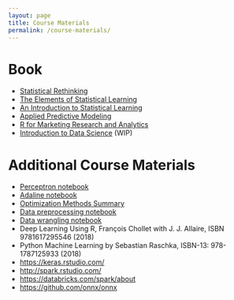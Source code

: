 ```yaml
---
layout: page
title: Course Materials
permalink: /course-materials/
---
```


<!--
{% include image.html url="/_images/fabulous-sylvester.jpg" caption="The Textbook for the Semester" width=300 align="right" %}
-->

# Book

- [Statistical Rethinking](https://xcelab.net/rm/statistical-rethinking/)
- [The Elements of Statistical Learning](http://web.stanford.edu/~hastie/ElemStatLearn/)
- [An Introduction to Statistical Learning](http://www-bcf.usc.edu/~gareth/ISL/)
- [Applied Predictive Modeling](http://appliedpredictivemodeling.com)
- [R for Marketing Research and Analytics](http://r-marketing.r-forge.r-project.org)
- [Introduction to Data Science](http://scientistcafe.com/IDS/) (WIP)

# Additional Course Materials

- [Perceptron notebook](https://databricks-prod-cloudfront.cloud.databricks.com/public/4027ec902e239c93eaaa8714f173bcfc/2961012104553482/2761297084239405/1806228006848429/latest.html)
- [Adaline notebook](https://databricks-prod-cloudfront.cloud.databricks.com/public/4027ec902e239c93eaaa8714f173bcfc/2961012104553482/2761297084239426/1806228006848429/latest.html)
- [Optimization Methods Summary](http://ruder.io/optimizing-gradient-descent/)
- [Data preprocessing notebook](https://databricks-prod-cloudfront.cloud.databricks.com/public/4027ec902e239c93eaaa8714f173bcfc/2961012104553482/3241206203474646/1806228006848429/latest.html)
- [Data wrangling notebook](https://databricks-prod-cloudfront.cloud.databricks.com/public/4027ec902e239c93eaaa8714f173bcfc/2961012104553482/3241206203474687/1806228006848429/latest.html)
- Deep Learning Using R, François Chollet with J. J. Allaire, ISBN 9781617295546 (2018)
- Python Machine Learning by Sebastian Raschka, ISBN-13: 978-1787125933 (2018)
- https://keras.rstudio.com/ 
- http://spark.rstudio.com/
- https://databricks.com/spark/about
- https://github.com/onnx/onnx 
